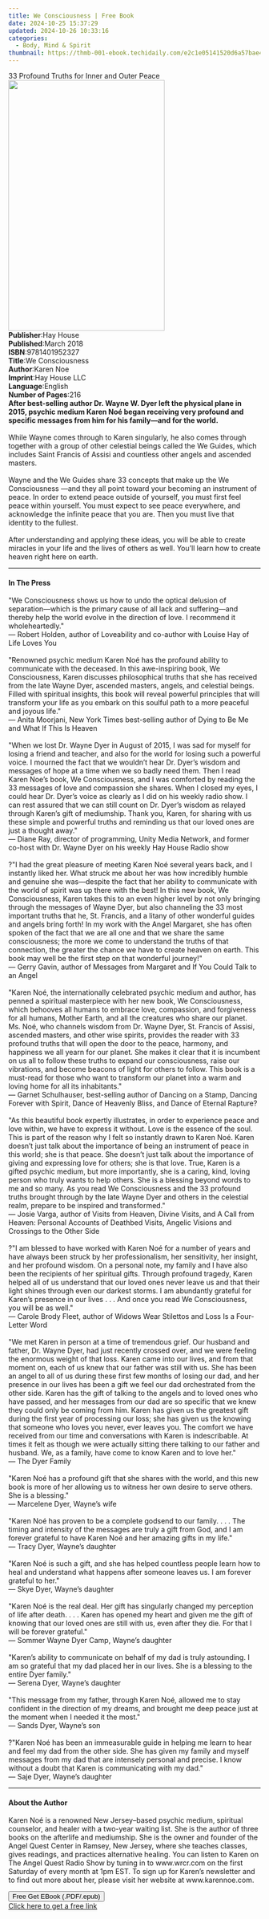 ```yaml
---
title: We Consciousness | Free Book
date: 2024-10-25 15:37:29
updated: 2024-10-26 10:33:16
categories:
  - Body, Mind & Spirit
thumbnail: https://thmb-001-ebook.techidaily.com/e2c1e05141520d6a57bae464134f888d6ebe0858f62fcae8d7e690ef7787feba.jpg
---
```

<main id="book-container">
  <div class="flex flex-col">
    <div class="book-brief flex-1 py-6 px-4 sm:p-6 md:py-10 md:px-8">
      <!-- brief-->
      <div class="book-brief-main">
        33 Profound Truths for Inner and Outer Peace
      </div>
    </div>
    <div
      class="book-meta-info flex-1 grid gap-4 col-start-1 col-end-3 row-start-1 sm:mb-6 sm:grid-cols-4 lg:gap-6 lg:col-start-2 lg:row-end-6 lg:row-span-6 lg:mb-0"
    >
      <div
        class="book-meta-info-left place-content-center mt-4 p-4 text-sm leading-6 col-start-2 col-span-2 dark:text-slate-400"
      >
        <img
          class="w-full h-500 object-cover rounded-lg sm:h-255 sm:col-span-2 lg:col-span-full"
          src="https://img-001-ebook.techidaily.com/87ba01f52a21d5cf477c25fec527387314f6922f6597890f4f4a8f51950c8b5c.jpg"
          alt=""
          width="312"
          height="500"
        />
      </div>
      <div
        class="book-meta-info-right mt-2 col-start-1 row-start-2 col-span-3 self-center"
      >
        <!-- meta data  -->
        <div class="flex flex-col px-4 md:px-8">
          <div class="flex-1">
            <strong>Publisher</strong>:<span class="px-2">Hay House</span>
          </div>
          <div class="flex-1">
            <strong>Published</strong>:<span class="px-2">March 2018</span>
          </div>
          <div class="flex-1">
            <strong>ISBN</strong>:<span class="px-2">9781401952327</span>
          </div>
          <div class="flex-1">
            <strong>Title</strong>:<span class="px-2">We Consciousness</span>
          </div>
          <div class="flex-1">
            <strong>Author</strong>:<span class="px-2">Karen Noe</span>
          </div>
          <div class="flex-1">
            <strong>Imprint</strong>:<span class="px-2">Hay House LLC</span>
          </div>
          <div class="flex-1">
            <strong>Language</strong>:<span class="px-2">English</span>
          </div>
          <div class="flex-1">
            <strong>Number of Pages</strong>:<span class="px-2">216</span>
          </div>
        </div>
      </div>
    </div>
    <div class="book-description flex-1 py-6 px-4 sm:p-6 md:py-10 md:px-8">
      <div class="book-description-main">
        <div accordion-content="" id="description">
          <b
            >After best-selling author Dr. Wayne W. Dyer left the physical plane
            in 2015, psychic medium Karen Noé began receiving very profound and
            specific messages from him for his family—and for the world. </b
          ><br /><br />While Wayne comes through to Karen singularly, he also
          comes through together with a group of other celestial beings called
          the We Guides, which includes Saint Francis of Assisi and countless
          other angels and ascended masters.<br /><br />Wayne and the We Guides
          share 33 concepts that make up the We Consciousness —and they all
          point toward your becoming an instrument of peace. In order to extend
          peace outside of yourself, you must first feel peace within yourself.
          You must expect to see peace everywhere, and acknowledge the infinite
          peace that you are. Then you must live that identity to the
          fullest.<br /><br />After understanding and applying these ideas, you
          will be able to create miracles in your life and the lives of others
          as well. You’ll learn how to create heaven right here on earth.
        </div>
        <div class="accordion-fader"></div>
      </div>
    </div>
    <div class="book-excerpts flex-1 py-6 px-4 sm:p-6 md:py-10 md:px-8">
      <!-- excerpts-->
      <div class="book-excerpts-main">
        <hr />
        <h4 class="placeholder placeholder-heading">
          <span>In The Press</span>
        </h4>
        <p>
          "We Consciousness shows us how to undo the optical delusion of
          separation—which is the primary cause of all lack and suffering—and
          thereby help the world evolve in the direction of love. I recommend it
          wholeheartedly."<br />— Robert Holden, author of Loveability and
          co-author with Louise Hay of Life Loves You<br /><br />"Renowned
          psychic medium Karen Noé has the profound ability to communicate with
          the deceased. In this awe-inspiring book, We Consciousness, Karen
          discusses philosophical truths that she has received from the late
          Wayne Dyer, ascended masters, angels, and celestial beings. Filled
          with spiritual insights, this book will reveal powerful principles
          that will transform your life as you embark on this soulful path to a
          more peaceful and joyous life."<br />— Anita Moorjani, New York Times
          best-selling author of Dying to Be Me and What If This Is Heaven<br /><br />"When
          we lost Dr. Wayne Dyer in August of 2015, I was sad for myself for
          losing a friend and teacher, and also for the world for losing such a
          powerful voice. I mourned the fact that we wouldn’t hear Dr. Dyer’s
          wisdom and messages of hope at a time when we so badly need them. Then
          I read Karen Noe’s book, We Consciousness, and I was comforted by
          reading the 33 messages of love and compassion she shares. When I
          closed my eyes, I could hear Dr. Dyer’s voice as clearly as I did on
          his weekly radio show. I can rest assured that we can still count on
          Dr. Dyer’s wisdom as relayed through Karen’s gift of mediumship. Thank
          you, Karen, for sharing with us these simple and powerful truths and
          reminding us that our loved ones are just a thought away."<br />—
          Diane Ray, director of programming, Unity Media Network, and former
          co-host with Dr. Wayne Dyer on his weekly Hay House Radio show<br /><br />?"I
          had the great pleasure of meeting Karen Noé several years back, and I
          instantly liked her. What struck me about her was how incredibly
          humble and genuine she was—despite the fact that her ability to
          communicate with the world of spirit was up there with the best! In
          this new book, We Consciousness, Karen takes this to an even higher
          level by not only bringing through the messages of Wayne Dyer, but
          also channeling the 33 most important truths that he, St. Francis, and
          a litany of other wonderful guides and angels bring forth! In my work
          with the Angel Margaret, she has often spoken of the fact that we are
          all one and that we share the same consciousness; the more we come to
          understand the truths of that connection, the greater the chance we
          have to create heaven on earth. This book may well be the first step
          on that wonderful journey!"<br />— Gerry Gavin, author of Messages
          from Margaret and If You Could Talk to an Angel<br /><br />"Karen Noé,
          the internationally celebrated psychic medium and author, has penned a
          spiritual masterpiece with her new book, We Consciousness, which
          behooves all humans to embrace love, compassion, and forgiveness for
          all humans, Mother Earth, and all the creatures who share our planet.
          Ms. Noé, who channels wisdom from Dr. Wayne Dyer, St. Francis of
          Assisi, ascended masters, and other wise spirits, provides the reader
          with 33 profound truths that will open the door to the peace, harmony,
          and happiness we all yearn for our planet. She makes it clear that it
          is incumbent on us all to follow these truths to expand our
          consciousness, raise our vibrations, and become beacons of light for
          others to follow. This book is a must-read for those who want to
          transform our planet into a warm and loving home for all its
          inhabitants."<br />— Garnet Schulhauser, best-selling author of
          Dancing on a Stamp, Dancing Forever with Spirit, Dance of Heavenly
          Bliss, and Dance of Eternal Rapture?<br /><br />"As this beautiful
          book expertly illustrates, in order to experience peace and love
          within, we have to express it without. Love is the essence of the
          soul. This is part of the reason why I felt so instantly drawn to
          Karen Noé. Karen doesn’t just talk about the importance of being an
          instrument of peace in this world; she is that peace. She doesn’t just
          talk about the importance of giving and expressing love for others;
          she is that love. True, Karen is a gifted psychic medium, but more
          importantly, she is a caring, kind, loving person who truly wants to
          help others. She is a blessing beyond words to me and so many. As you
          read We Consciousness and the 33 profound truths brought through by
          the late Wayne Dyer and others in the celestial realm, prepare to be
          inspired and transformed."<br />— Josie Varga, author of Visits from
          Heaven, Divine Visits, and A Call from Heaven: Personal Accounts of
          Deathbed Visits, Angelic Visions and Crossings to the Other Side<br /><br />?"I
          am blessed to have worked with Karen Noé for a number of years and
          have always been struck by her professionalism, her sensitivity, her
          insight, and her profound wisdom. On a personal note, my family and I
          have also been the recipients of her spiritual gifts. Through profound
          tragedy, Karen helped all of us understand that our loved ones never
          leave us and that their light shines through even our darkest storms.
          I am abundantly grateful for Karen’s presence in our lives . . . And
          once you read We Consciousness, you will be as well."<br />— Carole
          Brody Fleet, author of Widows Wear Stilettos and Loss Is a Four-Letter
          Word<br /><br />"We met Karen in person at a time of tremendous grief.
          Our husband and father, Dr. Wayne Dyer, had just recently crossed
          over, and we were feeling the enormous weight of that loss. Karen came
          into our lives, and from that moment on, each of us knew that our
          father was still with us. She has been an angel to all of us during
          these first few months of losing our dad, and her presence in our
          lives has been a gift we feel our dad orchestrated from the other
          side. Karen has the gift of talking to the angels and to loved ones
          who have passed, and her messages from our dad are so specific that we
          knew they could only be coming from him. Karen has given us the
          greatest gift during the first year of processing our loss; she has
          given us the knowing that someone who loves you never, ever leaves
          you. The comfort we have received from our time and conversations with
          Karen is indescribable. At times it felt as though we were actually
          sitting there talking to our father and husband. We, as a family, have
          come to know Karen and to love her."<br />— The Dyer Family<br /><br />"Karen
          Noé has a profound gift that she shares with the world, and this new
          book is more of her allowing us to witness her own desire to serve
          others. She is a blessing."<br />— Marcelene Dyer, Wayne’s wife<br /><br />"Karen
          Noé has proven to be a complete godsend to our family. . . . The
          timing and intensity of the messages are truly a gift from God, and I
          am forever grateful to have Karen Noé and her amazing gifts in my
          life."<br />— Tracy Dyer, Wayne’s daughter<br /><br />"Karen Noé is
          such a gift, and she has helped countless people learn how to heal and
          understand what happens after someone leaves us. I am forever grateful
          to her."<br />— Skye Dyer, Wayne’s daughter<br /><br />"Karen Noé is
          the real deal. Her gift has singularly changed my perception of life
          after death. . . . Karen has opened my heart and given me the gift of
          knowing that our loved ones are still with us, even after they die.
          For that I will be forever grateful."<br />— Sommer Wayne Dyer Camp,
          Wayne’s daughter<br /><br />"Karen’s ability to communicate on behalf
          of my dad is truly astounding. I am so grateful that my dad placed her
          in our lives. She is a blessing to the entire Dyer family."<br />—
          Serena Dyer, Wayne’s daughter<br /><br />"This message from my father,
          through Karen Noé, allowed me to stay confident in the direction of my
          dreams, and brought me deep peace just at the moment when I needed it
          the most."<br />— Sands Dyer, Wayne’s son <br /><br />?"Karen Noé has
          been an immeasurable guide in helping me learn to hear and feel my dad
          from the other side. She has given my family and myself messages from
          my dad that are intensely personal and precise. I know without a doubt
          that Karen is communicating with my dad."<br />— Saje Dyer, Wayne’s
          daughter
        </p>
      </div>
    </div>
    <div class="book-about-author flex-1 py-6 px-4 sm:p-6 md:py-10 md:px-8">
      <!-- about author-->
      <div class="book-main-author-main">
        <hr />
        <h4 class="placeholder placeholder-heading">
          <span>About the Author</span>
        </h4>
        <p>
          Karen Noé is a renowned New Jersey–based psychic medium, spiritual
          counselor, and healer with a two-year waiting list. She is the author
          of three books on the afterlife and mediumship. She is the owner and
          founder of the Angel Quest Center in Ramsey, New Jersey, where she
          teaches classes, gives readings, and practices alternative healing.
          You can listen to Karen on The Angel Quest Radio Show by tuning in to
          www.wrcr.com on the first Saturday of every month at 1pm EST. To sign
          up for Karen’s newsletter and to find out more about her, please visit
          her website at www.karennoe.com.
        </p>
      </div>
    </div>
    <div class="book-free-get flex-1 py-6 px-4 sm:p-6 md:py-10 md:px-8">
      <button
        id="btn-free-get"
        class="bg-blue-500 hover:bg-blue-700 text-white font-bold py-2 px-4 rounded"
      >
        Free Get EBook (.PDF/.epub)
      </button>
      <div id="countdown-display" class="px-2 text-lg mt-2"></div>
      <a
        id="free-link"
        class="hidden bg-blue-500 hover:bg-blue-700 text-white font-bold py-2 px-4 rounded"
        href="https://www.ebooks.com/en-us/book/96317319/we-consciousness/karen-noe/"
        target="_blank"
        >Click here to get a free link</a
      >
    </div>
    <script>
      let countdownTime = 0;
      let countdownInterval = null;
      document
        .getElementById('btn-free-get')
        .addEventListener('click', startCountdown);
      function startCountdown() {
        countdownTime = new Date().getTime() + 60000 * 3;
        countdownInterval = setInterval(updateCountdown, 1000);
        document.getElementById('btn-free-get').disabled = true;
        document
          .getElementById('btn-free-get')
          .classList.add('bg-gray-500', 'cursor-not-allowed');
      }
      function updateCountdown() {
        let currentTime = new Date().getTime();
        let timeLeft = countdownTime - currentTime;
        let secondsLeft = Math.floor(timeLeft / 1000);
        document.getElementById('countdown-display').innerHTML =
          `Remaining time: ${secondsLeft} seconds.`;
        if (secondsLeft <= 0) {
          clearInterval(countdownInterval);
          document.getElementById('btn-free-get').classList.add('hidden');
          document.getElementById('free-link').classList.remove('hidden');
          document.getElementById('countdown-display').innerHTML = '';
        }
      }
    </script>
  </div>
</main>
